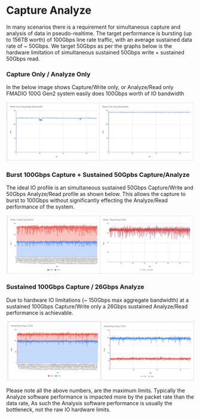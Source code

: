# Capture Analyze

In many scenarios there is a requirement for simultaneous capture and analysis of data in pseudo-realtime. The target performance is bursting \(up to 156TB worth\) of 100Gbps line rate traffic, with an average sustained data rate of ~ 50Gbps. We target 50Gbps as per the graphs below is the hardware limitation of simultaneous sustained 50Gbps write + sustained 50Gbps read.

### Capture Only / Analyze Only

In the below image shows Capture/Write only, or Analyze/Read only FMADIO 100G Gen2 system easily does 100Gbps worth of IO bandwidth

![Capture Only and Analyze Only Raw IO throughput](../.gitbook/assets/image%20%2887%29.png)

### Burst 100Gbps Capture + Sustained 50Gpbs Capture/Analyze

The ideal IO profile is an simultaneous sustained 50Gbps Capture/Write and 50Gbps Analyze/Read profile as shown below. This allows the capture to burst to 100Gbps without significantly effecting the Analyze/Read performance of the system.

![100Gbps Burst Capture + Sustained 50Gbps Capture/Analyze raw IO Thoughput ](../.gitbook/assets/image%20%2889%29.png)

### Sustained 100Gbps Capture / 26Gbps Analyze

Due to hardware IO limitations \(~ 150Gbps max aggregate bandwidth\) at a sustained 100Gbps Capture/Write only a 26Gbps sustained Analyze/Read performance is achievable.

![Sustained 100Gbps Capture + 26Gbps sustained Analyze raw IO Throughput](../.gitbook/assets/image%20%2888%29%20%281%29.png)

Please note all the above numbers, are the maximum limits. Typically the Analyze software performance is impacted more by the packet rate than the data rate, As such the Analysis software performance is usually the bottleneck, not the raw IO hardware limits.

